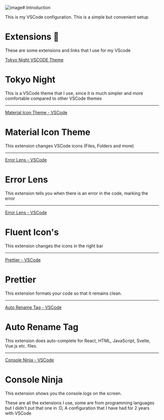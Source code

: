 ![image](https://github.com/user-attachments/assets/404ecc73-4e21-4dbe-ae26-e52e34ca5f2d)# Introduction

This is my VSCode configuration. This is a simple but convenient setup

# Extensions 🤖

These are some extensions and links that I use for my VScode

[Tokyo Night VSCODE Theme](https://raw.githubusercontent.com/enkia/tokyo-night-vscode-theme/master/static/ss_tokyo_night.png)

# Tokyo Night

This is a VSCode theme that I use, since it is much simpler and more comfortable compared to other VSCode themes


<hr />

[Material Icon Theme - VSCode](https://raw.githubusercontent.com/PKief/vscode-material-icon-theme/main/images/fileIcons.png)

# Material Icon Theme

This extension changes VSCode icons (Files, Folders and more)



<hr />

[Error Lens - VSCode](https://raw.githubusercontent.com/usernamehw/vscode-error-lens/master/img/demo.png)

# Error Lens

This extension tells you when there is an error in the code, marking the error


<hr />

[Error Lens - VSCode](https://github.com/misolori/vscode-fluent-icons/raw/HEAD/preview.png)

# Fluent Icon's

This extension changes the icons in the right bar


<hr />

[Prettier - VSCode](https://esbenp.gallerycdn.vsassets.io/extensions/esbenp/prettier-vscode/11.0.0/1723648421534/Microsoft.VisualStudio.Services.Icons.Default)

# Prettier

This extension formats your code so that it remains clean.

<hr />

[Auto Rename Tag - VSCode](https://formulahendry.gallerycdn.vsassets.io/extensions/formulahendry/auto-rename-tag/0.1.10/1644319230173/Microsoft.VisualStudio.Services.Icons.Default)

# Auto Rename Tag

This extension does auto-complete for React, HTML, JavaScript, Svelte, Vue.js etc. files.


<hr />

[Console Ninja - VSCode](https://github.com/wallabyjs/console-ninja/assets/979966/f02ba64b-b51c-453b-899c-067a8ca09f28)

# Console Ninja

This extension shows you the console.logs on the screen.



<p>
  These are all the extensions I use, some are from programming languages ​​but I didn't put that one in :D, A configuration that I have had for 2 years with VSCode
</p>

